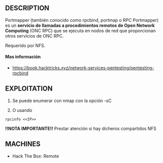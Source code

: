 
## DESCRIPTION

Portmapper (también conocido como rpcbind, portmap o RPC Portmapper) es un **servicio de llamadas a procedimientos remotos de Open Network Computing** (ONC RPC) que se ejecuta en nodos de red que proporcionan otros servicios de ONC RPC.

Requerido por NFS.

#### Mas información
* https://book.hacktricks.xyz/network-services-pentesting/pentesting-rpcbind

## EXPLOITATION

1. Se puede enumerar con nmap con la opción -sC

2. O usando
```
rpcinfo <<IP>>
```

**!!NOTA IMPORTANTE!!** 
	Prestar atención si hay dicheros compartidos NFS 

## MACHINES

* Hack The Box: Remote
